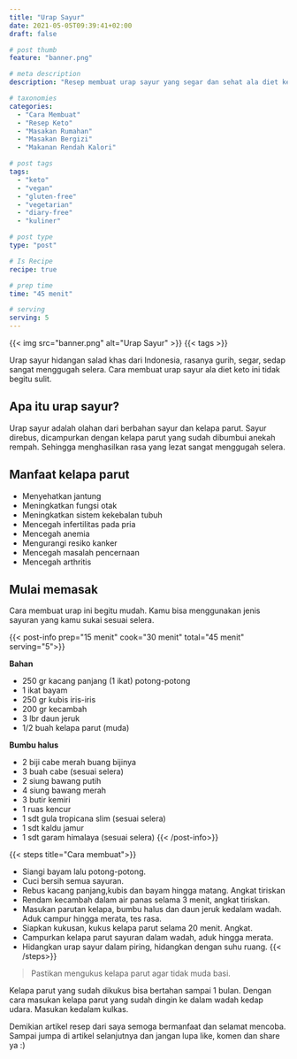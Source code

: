 ```yaml
---
title: "Urap Sayur"
date: 2021-05-05T09:39:41+02:00
draft: false

# post thumb
feature: "banner.png"

# meta description
description: "Resep membuat urap sayur yang segar dan sehat ala diet keto. Menu hidangan lezat untuk sehari-hari."

# taxonomies
categories:
  - "Cara Membuat"
  - "Resep Keto"
  - "Masakan Rumahan"
  - "Masakan Bergizi"
  - "Makanan Rendah Kalori"

# post tags
tags:
  - "keto"
  - "vegan"
  - "gluten-free"
  - "vegetarian"
  - "diary-free"
  - "kuliner"

# post type
type: "post"

# Is Recipe
recipe: true

# prep time
time: "45 menit"

# serving
serving: 5
---
```


{{< img src="banner.png" alt="Urap Sayur" >}}
{{< tags >}}

Urap sayur hidangan salad khas dari Indonesia, rasanya gurih, segar, sedap sangat menggugah selera. Cara membuat urap sayur ala diet keto ini tidak begitu sulit.

## Apa itu urap sayur?

Urap sayur adalah olahan dari berbahan sayur dan kelapa parut. Sayur direbus, dicampurkan dengan kelapa parut yang sudah dibumbui anekah rempah. Sehingga menghasilkan rasa yang lezat sangat menggugah selera.

## Manfaat kelapa parut

-   Menyehatkan jantung
-   Meningkatkan fungsi otak
-   Meningkatkan sistem kekebalan tubuh
-   Mencegah infertilitas pada pria
-   Mencegah anemia
-   Mengurangi resiko kanker
-   Mencegah masalah pencernaan
-   Mencegah arthritis

## Mulai memasak

Cara membuat urap ini begitu mudah. Kamu bisa menggunakan jenis sayuran yang kamu sukai sesuai selera.

{{< post-info prep="15 menit" cook="30 menit" total="45 menit" serving="5">}}

__Bahan__

-   250 gr kacang panjang (1 ikat) potong-potong
-   1 ikat bayam
-   250 gr kubis iris-iris
-   200 gr kecambah
-   3 lbr daun jeruk
-   1/2 buah kelapa parut (muda)

__Bumbu halus__

-   2 biji cabe merah buang bijinya
-   3 buah cabe (sesuai selera)
-   2 siung bawang putih
-   4 siung bawang merah
-   3 butir kemiri
-   1 ruas kencur
-   1 sdt gula tropicana slim (sesuai selera)
-   1 sdt kaldu jamur
-   1 sdt garam himalaya (sesuai selera)
{{< /post-info>}}

{{< steps title="Cara membuat">}}
-   Siangi bayam lalu potong-potong.
-   Cuci bersih semua sayuran.
-   Rebus kacang panjang,kubis dan bayam hingga matang. Angkat tiriskan
-   Rendam kecambah dalam air panas selama 3 menit, angkat tiriskan.
-   Masukan parutan kelapa, bumbu halus dan daun jeruk kedalam wadah. Aduk campur hingga merata, tes rasa.
-   Siapkan kukusan, kukus kelapa parut selama 20 menit. Angkat.
-   Campurkan kelapa parut sayuran dalam wadah, aduk hingga merata.
-   Hidangkan urap sayur dalam piring, hidangkan dengan suhu ruang.
{{< /steps>}}

> Pastikan mengukus kelapa parut agar tidak muda basi.

Kelapa parut yang sudah dikukus bisa bertahan sampai 1 bulan. Dengan cara masukan kelapa parut yang sudah dingin ke dalam wadah kedap udara. Masukan kedalam kulkas.

Demikian artikel resep dari saya semoga bermanfaat dan selamat mencoba. Sampai jumpa di artikel selanjutnya dan jangan lupa like, komen dan share ya :)
